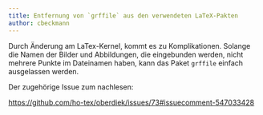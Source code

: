 ```yaml
---
title: Entfernung von `grffile` aus den verwendeten LaTeX-Pakten
author: cbeckmann
---
```

Durch Änderung am LaTex-Kernel, kommt es zu Komplikationen.
Solange die Namen der Bilder und Abbildungen, die eingebunden werden,
nicht mehrere Punkte im Dateinamen haben, kann das Paket `grffile` einfach ausgelassen werden.

Der zugehörige Issue zum nachlesen:

<https://github.com/ho-tex/oberdiek/issues/73#issuecomment-547033428>
